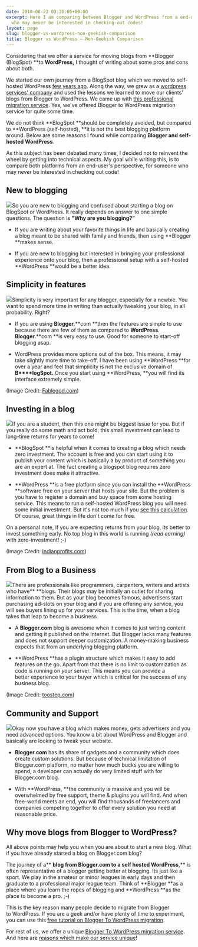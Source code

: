 ```yaml
---
date: 2010-08-23 03:30:05+00:00
excerpt: Here I am comparing between Blogger and WordPress from a end-user's perspective,
  who may never be interested in checking-out codes!
layout: page
slug: blogger-vs-wordpress-non-geekish-comparison
title: Blogger vs WordPress – Non-Geekish Comparison
---
```


Considering that we offer a service for moving blogs from **Blogger (BlogSpot) **to **WordPress,** I thought of writing about some pros and cons about both.

We started our own journey from a BlogSpot blog which we moved to self-hosted WordPress [few years ago](http://devilsworkshop.org/bye-bye-blogger-devils-workshop-is-moving-to-wordpress/). Along the way, we grew as a [wordpress services' company](https://rtcamp.com/services/) and used the lessons we learned to move our clients' blogs from Blogger to WordPress. We came up with [this professional migration service](https://rtcamp.com/blogger-to-wordpress/service/). Yes, we've offered Blogger to WordPress migration service for quite some time.

We do not think **BlogSpot **should be completely avoided, but compared to **WordPress (self-hosted), **it is not the best blogging platform around. Below are some reasons I found while comparing **Blogger **and** self-hosted** **WordPress**.

As this subject has been debated many times, I decided not to reinvent the wheel by getting into technical aspects. My goal while writing this, is to compare both platforms from an end-user's perspective, for someone who may never be interested in checking out code!


## New to blogging


[![](https://rtcamp.com/wp-content/uploads/2012/09/new-to-blogging-blogger-to-wp.png)](https://rtcamp.com/wp-content/uploads/2012/09/new-to-blogging-blogger-to-wp.png)So you are new to blogging and confused about starting a blog on BlogSpot or WordPress. It really depends on answer to one simple questions. The question is **"Why are you blogging?"**



	
  * If you are writing about your favorite things in life and basically creating a blog meant to be shared with family and friends, then using **Blogger **makes sense.

	
  * If you are new to blogging but interested in bringing your professional experience onto your blog, then a professional setup with a self-hosted **WordPress **would be a better idea.




## Simplicity in features


[![](https://rtcamp.com/wp-content/uploads/2010/08/simplicity-blogger-to-wordpress1.png)](https://rtcamp.com/wp-content/uploads/2010/08/simplicity-blogger-to-wordpress1.png)Simplicity is very important for any blogger, especially for a newbie. You want to spend more time in writing than actually tweaking your blog, in all probability. Right?



	
  * If you are using **Blogger**.**com **then the features are simple to use because there are few of them as compared to **WordPress**. **Blogger**.**com **is very easy to use. Good for someone to start-off blogging asap.

	
  * WordPress provides more options out of the box. This means, it may take slightly more time to take-off. I have been using **WordPress **for over a year and feel that simplicity is not the exclusive domain of **B****logSpot.** Once you start using **WordPress, **you will find its interface extremely simple.




(Image Credit: [Fablegod.com](http://fablegod.com/design-what-works-what-doesnt-c-salt-principle/))





## Investing in a blog


[![](https://rtcamp.com/wp-content/uploads/2010/08/investment-blogger-to-wp1.png)](https://rtcamp.com/wp-content/uploads/2010/08/investment-blogger-to-wp1.png)If you are a student, then this one might be biggest issue for you. But if you really do some math and act bold, this small investment can lead to long-time returns for years to come!



	
  * **BlogSpot **is helpful when it comes to creating a blog which needs zero investment. The account is free and you can start using it to publish your content which is basically a by product of something you are an expert at. The fact creating a blogspot blog requires zero investment does make it attractive.

	
  * **WordPress **is a free platform since you can install the **WordPress **software free on your server that hosts your site. But the problem is you have to register a domain and buy space from some hosting service. This means to run a self-hosted WordPress blog you will need some initial investment. But it's not too much if you [see this calculation](http://bloggertowp.org/webhosts/hostgator). Of course, great things in life don't come for free.


On a personal note, if you are expecting returns from your blog, its better to invest something early. No top blog in this world is running _(read earning)_ with zero-investment! ;-)


(Image Credit: [Indianprofits.com](http://indianprofits.com/top-investment-myths))





## From Blog to a Business


[![](https://rtcamp.com/wp-content/uploads/2010/08/blogging-business-blogger-to-wp1.png)](https://rtcamp.com/wp-content/uploads/2010/08/blogging-business-blogger-to-wp1.png)There are professionals like programmers, carpenters, writers and artists who have** **blogs. Their blogs may be initially an outlet for sharing information to them. But as your blog becomes famous, advertisers start purchasing ad-slots on your blog and if you are offering any service, you will see buyers lining up for your services. This is the time, when a blog takes that leap to become a business.



	
  * A **Blogger.com** blog is awesome when it comes to just writing content and getting it published on the Internet. But Blogger lacks many features and does not support deeper customization. A money-making business expects that from an underlying blogging platform.

	
  * **WordPress **has a plugin structure which makes it easy to add features on the go. Apart from that there is no limit to customization as code is running on _your_ server. This means you can provide a better experience to your buyer which is critical for the success of any business blog.




(Image Credit: [toostep.com](http://toostep.com/idea/how-entrepreneurs-can-create-effective-business-plans))





## Community and Support


[![](https://rtcamp.com/wp-content/uploads/2010/08/community-blogger-to-wp1.png)](https://rtcamp.com/wp-content/uploads/2010/08/community-blogger-to-wp1.png)Okay now you have a blog which makes money, gets advertisers and you need advanced options. You know a bit about WordPress and Blogger and basically are looking to tweak your website.



	
  * **Blogger.com** has its share of gadgets and a community which does create custom solutions. But because of technical limitation of Blogger.com platform, no matter how much bucks you are willing to spend, a developer can actually do very limited stuff with for Blogger.com blog.

	
  * With **WordPress, **the community is massive and you will be overwhelmed by free support, theme & plugins you will find. And when free-world meets an end, you will find thousands of freelancers and companies competing together to offer every solution you need at reasonable price.




## Why move blogs from Blogger to WordPress?


All above points may help you when you are about to start a new blog. What if you have already started a blog on Blogger.com blog?

The journey of a** **blog from Blogger.com to a self hosted WordPress**,** is often representative of a blogger getting better at blogging. Its just like a sport. We play in the amateur or minor leagues in early days and then graduate to a professional major league team. Think of **Blogger **as a place where you learn the ropes of blogging and **WordPress **as the place to become a pro. ;-)

This is the key reason many people decide to migrate from Blogger to WordPress. If you are a geek and/or have plenty of time to experiment, you can use this [free tutorial on Blogger To WordPress migration](http://devilsworkshop.org/moving-from-blogger-to-wordpress-maintaining-permalinks-traffic-seo/).

For rest of us, we offer a unique [Blogger To WordPress migration service](https://rtcamp.com/blogger-to-wordpress/service/). And here are [reasons which make our service unique](https://rtcamp.com/news/whats-so-special-about-our-blogger-to-wordpress-migration-service/)!
